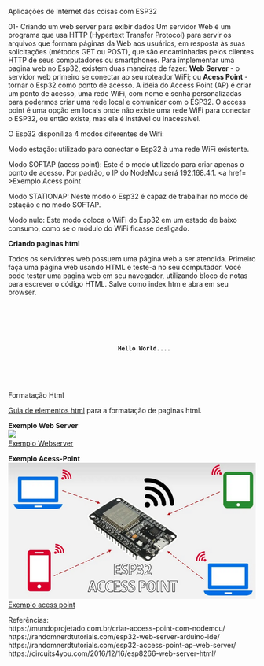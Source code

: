 Aplicações de Internet das coisas com ESP32

01- Criando um web server para exibir dados
Um servidor Web é um programa que usa HTTP (Hypertext Transfer Protocol) para servir os arquivos que formam páginas da Web aos usuários, em resposta às suas solicitações (métodos GET ou POST), que são encaminhadas pelos clientes HTTP de seus computadores ou smartphones.
Para implementar uma pagina web no Esp32, existem duas maneiras de fazer: <b>Web Server</b> - o servidor web primeiro se conectar ao seu roteador WiFi; ou <b>Acess Point</b> - tornar o Esp32 como ponto de acesso.
A ideia do Access Point (AP) é criar um ponto de acesso, uma rede WiFi, com nome e senha personalizadas para podermos criar uma rede local e comunicar com o ESP32. 
O access point é uma opção em locais onde não existe uma rede WiFi para conectar o ESP32, ou então existe, mas ela é instável ou inacessível.

O Esp32 disponiliza 4 modos diferentes de Wifi:

Modo estação:  utilizado para conectar o Esp32 à uma rede WiFi existente. 

Modo SOFTAP (acess point): Este é o modo utilizado para criar apenas o ponto de acesso. Por padrão, o IP do NodeMcu será 192.168.4.1. <a href= >Exemplo Acess point</a>

Modo STATIONAP: Neste modo o Esp32 é capaz de trabalhar no modo de estação e no modo SOFTAP.

Modo nulo: Este modo coloca o WiFi do Esp32 em um estado de baixo consumo, como se o módulo do WiFi ficasse desligado.

<P><b>Criando paginas html</B></p>
Todos os servidores web possuem uma página web a ser atendida. Primeiro faça uma página web usando HTML e teste-a no seu computador.
Você pode testar uma pagina web em seu navegador, utilizando bloco de notas para escrever o código HTML. Salve como index.htm e abra em seu browser.
<code><HTML>
	<HEAD>
		<TITLE>My first web page</TITLE>
	</HEAD>
<BODY>
	<CENTER>
		<B>Hello World.... </B>
	</CENTER>	
</BODY>
</HTML>
</code>

Formatação Html

<a href=https://www.w3schools.com/htmL/default.asp>Guia de elementos html</a> para a formatação de paginas html.

<P><P>
  <b>Exemplo Web Server</b><BR>
  <img src=https://i0.wp.com/randomnerdtutorials.com/wp-content/uploads/2018/07/esp32-we-server.jpg?resize=524%2C276&quality=100&strip=all&ssl=1>
  <BR><a href=https://github.com/mchavesferreira/mcr/blob/main/esp32_iot/webserver/webserver.ino>Exemplo Webserver</a>

<P><P>
  <b>Exemplo Acess-Point</b><BR>
  <img src=imagens/acesspoint.png>
  <BR><a href= https://github.com/mchavesferreira/mcr/blob/main/esp32_iot/acess_point/acess_point.ino>Exemplo acess point</a>

   <P><P>
Referências:
<BR>https://mundoprojetado.com.br/criar-access-point-com-nodemcu/
<BR>https://randomnerdtutorials.com/esp32-web-server-arduino-ide/
<br> https://randomnerdtutorials.com/esp32-access-point-ap-web-server/
<br> https://circuits4you.com/2016/12/16/esp8266-web-server-html/
